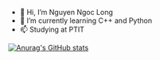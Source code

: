 - 👋 Hi, I’m Nguyen Ngoc Long
- 🌱 I’m currently learning C++ and Python
- 📫 Studying at PTIT

<!---
ZNLong2203/ZNLong2203 is a ✨ special ✨ repository because its `README.md` (this file) appears on your GitHub profile.
You can click the Preview link to take a look at your changes.
--->
[![Anurag's GitHub stats](https://github-readme-stats.vercel.app/api?username=ZNLong2203)](https://github.com/anuraghazra/github-readme-stats)
